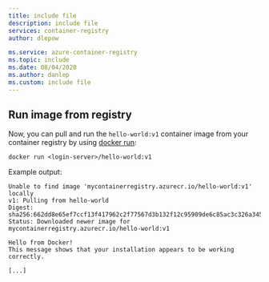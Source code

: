 ```yaml
---
title: include file
description: include file
services: container-registry
author: dlepow

ms.service: azure-container-registry
ms.topic: include
ms.date: 08/04/2020
ms.author: danlep
ms.custom: include file
---
```


## Run image from registry

Now, you can pull and run the `hello-world:v1` container image from your container registry by using [docker run][docker-run]:

```
docker run <login-server>/hello-world:v1  
```

Example output: 

```
Unable to find image 'mycontainerregistry.azurecr.io/hello-world:v1' locally
v1: Pulling from hello-world
Digest: sha256:662dd8e65ef7ccf13f417962c2f77567d3b132f12c95909de6c85ac3c326a345
Status: Downloaded newer image for mycontainerregistry.azurecr.io/hello-world:v1

Hello from Docker!
This message shows that your installation appears to be working correctly.

[...]
```

<!-- LINKS - External -->
[docker-run]: https://docs.docker.com/engine/reference/commandline/run/
